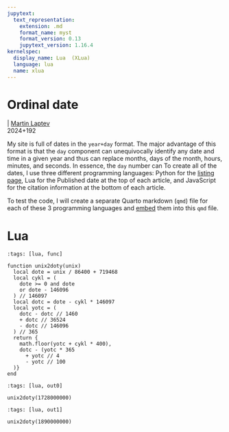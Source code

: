 ```yaml
---
jupytext:
  text_representation:
    extension: .md
    format_name: myst
    format_version: 0.13
    jupytext_version: 1.16.4
kernelspec:
  display_name: Lua  (XLua)
  language: lua
  name: xlua
---
```


# Ordinal date

\| [Martin Laptev]()  
2024+192

My site is full of dates in the `year+day` format. The major advantage
of this format is that the `day` component can unequivocally identify
any date and time in a given year and thus can replace months, days of
the month, hours, minutes, and seconds. In essence, the `day` number can
To create all of the dates, I use three different programming languages:
Python for the [listing page](../../list), Lua for the Published date at
the top of each article, and JavaScript for the citation information at
the bottom of each article.

To test the code, I will create a separate Quarto markdown (`qmd`) file
for each of these 3 programming languages and
[embed](https://quarto.org/docs/authoring/notebook-embed.html#overview)
them into this `qmd` file.

# Lua

```{code-cell}
:tags: [lua, func]

function unix2doty(unix)
  local dote = unix / 86400 + 719468
  local cykl = (
    dote >= 0 and dote
    or dote - 146096
  ) // 146097
  local dotc = dote - cykl * 146097
  local yotc = (
    dotc - dotc // 1460
    + dotc // 36524
    - dotc // 146096
  ) // 365
  return {
    math.floor(yotc + cykl * 400),
    dotc - (yotc * 365
      + yotc // 4
      - yotc // 100
  )}
end
```

```{code-cell}
:tags: [lua, out0]

unix2doty(1728000000)
```

```{code-cell}
:tags: [lua, out1]

unix2doty(1890000000)
```

